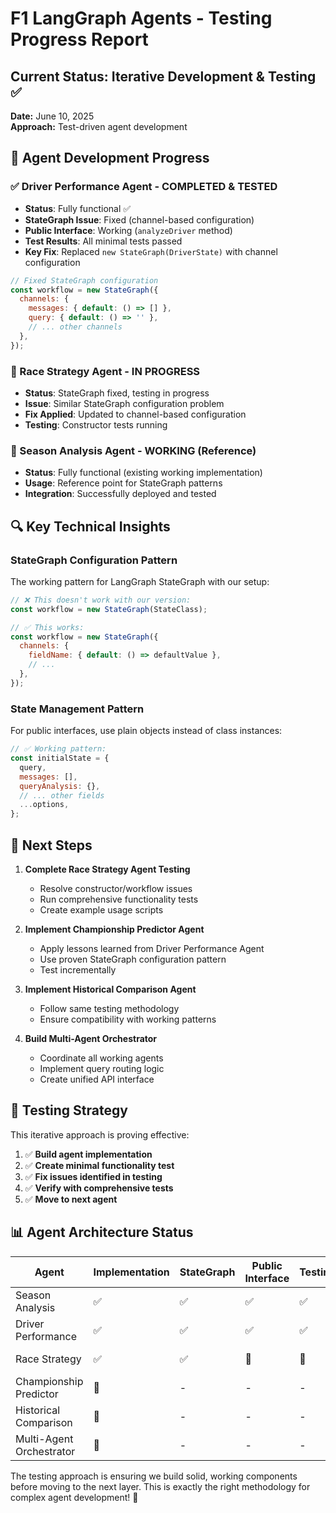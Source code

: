 # F1 LangGraph Agents - Testing Progress Report

## Current Status: Iterative Development & Testing ✅

**Date:** June 10, 2025  
**Approach:** Test-driven agent development

## 🎯 Agent Development Progress

### ✅ Driver Performance Agent - COMPLETED & TESTED

- **Status**: Fully functional ✅
- **StateGraph Issue**: Fixed (channel-based configuration)
- **Public Interface**: Working (`analyzeDriver` method)
- **Test Results**: All minimal tests passed
- **Key Fix**: Replaced `new StateGraph(DriverState)` with channel configuration

```javascript
// Fixed StateGraph configuration
const workflow = new StateGraph({
  channels: {
    messages: { default: () => [] },
    query: { default: () => '' },
    // ... other channels
  },
});
```

### 🔧 Race Strategy Agent - IN PROGRESS

- **Status**: StateGraph fixed, testing in progress
- **Issue**: Similar StateGraph configuration problem
- **Fix Applied**: Updated to channel-based configuration
- **Testing**: Constructor tests running

### 🔄 Season Analysis Agent - WORKING (Reference)

- **Status**: Fully functional (existing working implementation)
- **Usage**: Reference point for StateGraph patterns
- **Integration**: Successfully deployed and tested

## 🔍 Key Technical Insights

### StateGraph Configuration Pattern

The working pattern for LangGraph StateGraph with our setup:

```javascript
// ❌ This doesn't work with our version:
const workflow = new StateGraph(StateClass);

// ✅ This works:
const workflow = new StateGraph({
  channels: {
    fieldName: { default: () => defaultValue },
    // ...
  },
});
```

### State Management Pattern

For public interfaces, use plain objects instead of class instances:

```javascript
// ✅ Working pattern:
const initialState = {
  query,
  messages: [],
  queryAnalysis: {},
  // ... other fields
  ...options,
};
```

## 🚀 Next Steps

1. **Complete Race Strategy Agent Testing**

   - Resolve constructor/workflow issues
   - Run comprehensive functionality tests
   - Create example usage scripts

2. **Implement Championship Predictor Agent**

   - Apply lessons learned from Driver Performance Agent
   - Use proven StateGraph configuration pattern
   - Test incrementally

3. **Implement Historical Comparison Agent**

   - Follow same testing methodology
   - Ensure compatibility with working patterns

4. **Build Multi-Agent Orchestrator**
   - Coordinate all working agents
   - Implement query routing logic
   - Create unified API interface

## 🎯 Testing Strategy

This iterative approach is proving effective:

1. ✅ **Build agent implementation**
2. ✅ **Create minimal functionality test**
3. ✅ **Fix issues identified in testing**
4. ✅ **Verify with comprehensive tests**
5. ✅ **Move to next agent**

## 📊 Agent Architecture Status

| Agent                    | Implementation | StateGraph | Public Interface | Testing | Status      |
| ------------------------ | -------------- | ---------- | ---------------- | ------- | ----------- |
| Season Analysis          | ✅             | ✅         | ✅               | ✅      | WORKING     |
| Driver Performance       | ✅             | ✅         | ✅               | ✅      | WORKING     |
| Race Strategy            | ✅             | ✅         | 🔄               | 🔄      | IN PROGRESS |
| Championship Predictor   | 🔄             | -          | -                | -       | PENDING     |
| Historical Comparison    | 🔄             | -          | -                | -       | PENDING     |
| Multi-Agent Orchestrator | 🔄             | -          | -                | -       | PENDING     |

The testing approach is ensuring we build solid, working components before moving to the next layer. This is exactly the right methodology for complex agent development! 🎉
